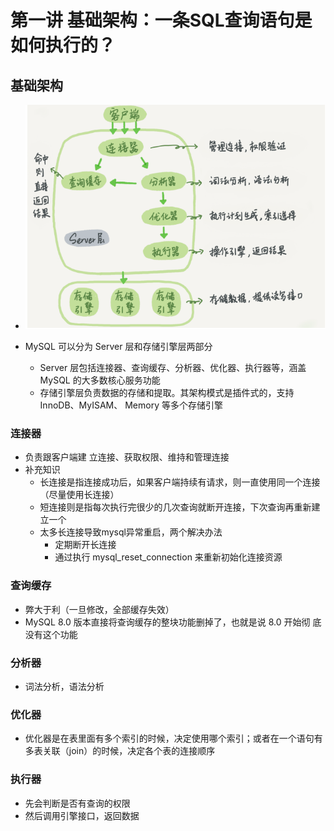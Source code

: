 # 第一讲 基础架构：一条SQL查询语句是如何执行的？

## 基础架构

- ![MySQL逻辑架构图](MySQL逻辑架构图.PNG)

- MySQL 可以分为 Server 层和存储引擎层两部分
  -  Server 层包括连接器、查询缓存、分析器、优化器、执行器等，涵盖 MySQL 的大多数核心服务功能
  - 存储引擎层负责数据的存储和提取。其架构模式是插件式的，支持 InnoDB、MyISAM、 Memory 等多个存储引擎



### 连接器

- 负责跟客户端建 立连接、获取权限、维持和管理连接
- 补充知识
  - 长连接是指连接成功后，如果客户端持续有请求，则一直使用同一个连接（尽量使用长连接）
  - 短连接则是指每次执行完很少的几次查询就断开连接，下次查询再重新建立一个
  - 太多长连接导致mysql异常重启，两个解决办法
    - 定期断开长连接
    - 通过执行 mysql_reset_connection 来重新初始化连接资源



### 查询缓存

- 弊大于利（一旦修改，全部缓存失效）
- MySQL 8.0 版本直接将查询缓存的整块功能删掉了，也就是说 8.0 开始彻 底没有这个功能



### 分析器

- 词法分析，语法分析



### 优化器

- 优化器是在表里面有多个索引的时候，决定使用哪个索引；或者在一个语句有多表关联（join）的时候，决定各个表的连接顺序



### 执行器

- 先会判断是否有查询的权限
- 然后调用引擎接口，返回数据